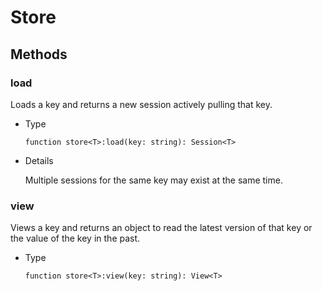 # Store

## Methods

### load

Loads a key and returns a new session actively pulling that key.

- Type

    ```luau
    function store<T>:load(key: string): Session<T>
    ```

- Details

    Multiple sessions for the same key may exist at the same time.

### view

Views a key and returns an object to read the latest version of that key or the value of the key in the past.

- Type

    ```luau
    function store<T>:view(key: string): View<T>
    ```